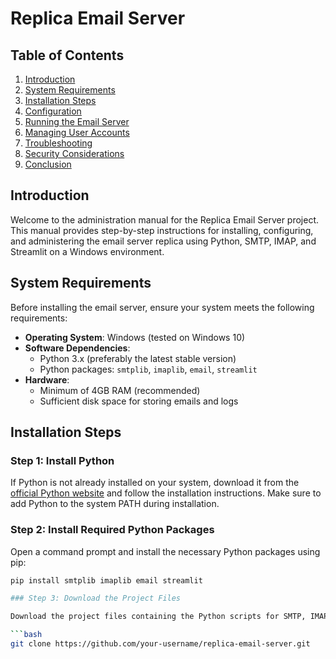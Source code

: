 # Replica Email Server

## Table of Contents

1. [Introduction](#introduction)
2. [System Requirements](#system-requirements)
3. [Installation Steps](#installation-steps)
4. [Configuration](#configuration)
5. [Running the Email Server](#running-the-email-server)
6. [Managing User Accounts](#managing-user-accounts)
7. [Troubleshooting](#troubleshooting)
8. [Security Considerations](#security-considerations)
9. [Conclusion](#conclusion)

## Introduction

Welcome to the administration manual for the Replica Email Server project. This manual provides step-by-step instructions for installing, configuring, and administering the email server replica using Python, SMTP, IMAP, and Streamlit on a Windows environment.

## System Requirements

Before installing the email server, ensure your system meets the following requirements:

- **Operating System**: Windows (tested on Windows 10)
- **Software Dependencies**:
  - Python 3.x (preferably the latest stable version)
  - Python packages: `smtplib`, `imaplib`, `email`, `streamlit`
- **Hardware**: 
  - Minimum of 4GB RAM (recommended)
  - Sufficient disk space for storing emails and logs

## Installation Steps

### Step 1: Install Python

If Python is not already installed on your system, download it from the [official Python website](https://www.python.org/downloads/) and follow the installation instructions. Make sure to add Python to the system PATH during installation.

### Step 2: Install Required Python Packages

Open a command prompt and install the necessary Python packages using pip:

```bash
pip install smtplib imaplib email streamlit

### Step 3: Download the Project Files

Download the project files containing the Python scripts for SMTP, IMAP functionality, and Streamlit user interface. You can clone the repository using the following command:

```bash
git clone https://github.com/your-username/replica-email-server.git

